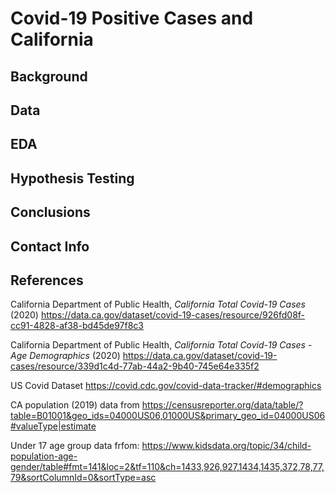 # Covid-19 Positive Cases and California

## Background

## Data

## EDA

## Hypothesis Testing

## Conclusions

## Contact Info

## References
California Department of Public Health, _California Total Covid-19 Cases_ (2020) https://data.ca.gov/dataset/covid-19-cases/resource/926fd08f-cc91-4828-af38-bd45de97f8c3

California Department of Public Health, _California Total Covid-19 Cases - Age Demographics_ (2020) https://data.ca.gov/dataset/covid-19-cases/resource/339d1c4d-77ab-44a2-9b40-745e64e335f2

US Covid Dataset https://covid.cdc.gov/covid-data-tracker/#demographics

CA population (2019) data from https://censusreporter.org/data/table/?table=B01001&geo_ids=04000US06,01000US&primary_geo_id=04000US06#valueType|estimate

Under 17 age group data frfom: https://www.kidsdata.org/topic/34/child-population-age-gender/table#fmt=141&loc=2&tf=110&ch=1433,926,927,1434,1435,372,78,77,79&sortColumnId=0&sortType=asc